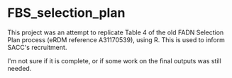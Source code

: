 # FBS_selection_plan

This project was an attempt to replicate Table 4 of the old FADN Selection Plan process (eRDM reference A31170539), using R. This is used to inform SACC's recruitment.

I'm not sure if it is complete, or if some work on the final outputs was still needed.